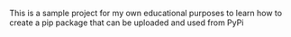 This is a sample project for my own educational purposes to learn how to create a pip package that can be uploaded and used from PyPi
